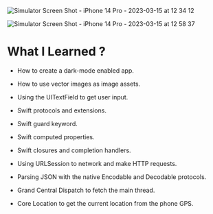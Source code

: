 
![Simulator Screen Shot - iPhone 14 Pro - 2023-03-15 at 12 34 12](https://user-images.githubusercontent.com/125356427/225269304-3c01b1eb-6aed-41e0-9ca5-4b1ba2cfaa36.png)



![Simulator Screen Shot - iPhone 14 Pro - 2023-03-15 at 12 58 37](https://user-images.githubusercontent.com/125356427/225274674-dc84b28c-c386-4b16-9e04-b7601ed4a374.png)



# What I Learned ?

* How to create a dark-mode enabled app.

* How to use vector images as image assets.

* Using the UITextField to get user input.

* Swift protocols and extensions.

* Swift guard keyword.

* Swift computed properties.

* Swift closures and completion handlers.
 
* Using URLSession to network and make HTTP requests.

* Parsing JSON with the native Encodable and Decodable protocols.

* Grand Central Dispatch to fetch the main thread.

* Core Location to get the current location from the phone GPS.
